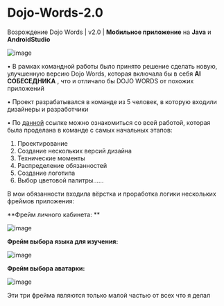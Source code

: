 # Dojo-Words-2.0
 Возрождение Dojo Words |  v2.0 | **Мобильное приложение** на **Java** и **AndroidStudio**

![image](https://github.com/HAR4A/Dojo-Words-2.0/assets/150113486/b3af085f-6022-48e4-b584-5622b405c4ca)

 • В рамках командной работы было принято решение сделать новую, улучшенную версию Dojo Words, которая включала бы в себя **AI СОБЕСЕДНИКА** , что и отличало бы DOJO WORDS от похожих приложений
 
 • Проект разрабатывался в команде из 5 человек, в которую входили дизайнеры и разработчики
 
 • По [данной](https://www.figma.com/file/08qPSFN9P8WHyxOBxDYQFZ/Dojo.Words?type=whiteboard&node-id=0%3A1&t=wj2Ir0KHqfYkDS5Y-1) ссылке можно ознакомиться со всей работой, которая была проделана в команде с самых начальных этапов:
1. Проектирование
2. Создание нескольких версий дизайна
3. Технические моменты
4. Распределение обязанностей
5. Создание логотипа
6. Выбор цветовой палитры......

В мои обязанности входила вёрстка и проработка логики нескольких фреймов приложения:

**Фрейм личного кабинета: **

![image](https://github.com/HAR4A/Dojo-Words-2.0/assets/150113486/8b850add-0467-4f64-b1ad-0c0bacd8f6a2)


**Фрейм выбора языка для изучения:**

![image](https://github.com/HAR4A/Dojo-Words-2.0/assets/150113486/aa7353b9-53d5-41e9-9322-fc66ae13d04b)


**Фрейм выбора аватарки:**

![image](https://github.com/HAR4A/Dojo-Words-2.0/assets/150113486/3d44a01a-b3c2-4e85-a887-aed6b7bd3780)


Эти три фрейма являются только малой частью от всех что я делал
